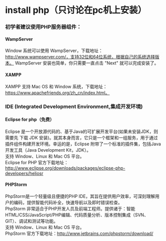 # install php（只讨论在pc机上安装）

### 初学者建议使用PHP服务器组件：

#### WampServer

Window 系统可以使用 WampServer，下载地址：http://www.wampserver.com/，支持32位和64位系统，根据自己的系统选择版本。
WampServer 安装也简单，你只需要一直点击 "Next" 就可以完成安装了。

#### XAMPP

XAMPP 支持 Mac OS 和 Window 系统，下载地址：https://www.apachefriends.org/zh_cn/index.html。

### IDE (Integrated Development Environment,集成开发环境)

#### Eclipse for php（免费）

Eclipse 是一个开放源代码的、基于Java的可扩展开发平台(如果未安装JDK，则需要先 下载 JDK 安装)。就其本身而言，它只是一个框架和一组服务，用于通过插件组件构建开发环境。幸运的是，Eclipse 附带了一个标准的插件集，包括Java开发工具（Java Development Kit，JDK）。  
支持 Window、Linux 和 Mac OS 平台。  
Eclipse for PHP 官方下载地址：http://www.eclipse.org/downloads/packages/eclipse-php-developers/heliosr

#### PHPStorm

PhpStorm是一个轻量级且便捷的PHP IDE，其旨在提供用户效率，可深刻理解用户的编码，提供智能代码补全，快速导航以及即时错误检查。  
PhpStorm 非常适合于PHP开发人员及前端工程师。提供诸于：智能HTML/CSS/JavaScript/PHP编辑、代码质量分析、版本控制集成（SVN、GIT）、调试和测试等功能。  
支持 Window、Linux 和 Mac OS 平台。  
PhpStorm 官方下载地址：http://www.jetbrains.com/phpstorm/download/
